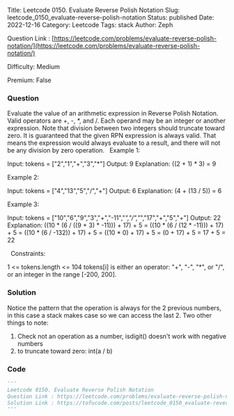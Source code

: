 Title: Leetcode 0150. Evaluate Reverse Polish Notation
Slug: leetcode_0150_evaluate-reverse-polish-notation
Status: published
Date: 2022-12-16
Category: Leetcode
Tags: stack
Author: Zeph

Question Link : [https://leetcode.com/problems/evaluate-reverse-polish-notation/](https://leetcode.com/problems/evaluate-reverse-polish-notation/)

Difficulty: Medium

Premium: False

### Question
Evaluate the value of an arithmetic expression in Reverse Polish Notation.
Valid operators are +, -, *, and /. Each operand may be an integer or another expression.
Note that division between two integers should truncate toward zero.
It is guaranteed that the given RPN expression is always valid. That means the expression would always evaluate to a result, and there will not be any division by zero operation.
 
Example 1:

Input: tokens = ["2","1","+","3","*"]
Output: 9
Explanation: ((2 + 1) * 3) = 9

Example 2:

Input: tokens = ["4","13","5","/","+"]
Output: 6
Explanation: (4 + (13 / 5)) = 6

Example 3:

Input: tokens = ["10","6","9","3","+","-11","*","/","*","17","+","5","+"]
Output: 22
Explanation: ((10 * (6 / ((9 + 3) * -11))) + 17) + 5
= ((10 * (6 / (12 * -11))) + 17) + 5
= ((10 * (6 / -132)) + 17) + 5
= ((10 * 0) + 17) + 5
= (0 + 17) + 5
= 17 + 5
= 22

 
Constraints:

1 <= tokens.length <= 104
tokens[i] is either an operator: "+", "-", "*", or "/", or an integer in the range [-200, 200].

### Solution

Notice  the pattern that the operation is always for the 2 previous numbers, in this case a stack makes case so we can access the last 2. Two other things to note: 
1. Check not an operation as a number, isdigit() doesn't work with negative numbers
2. to truncate toward zero: int(a / b)


### Code
```python
'''
Leetcode 0150. Evaluate Reverse Polish Notation
Question Link : https://leetcode.com/problems/evaluate-reverse-polish-notation/
Solution Link : https://tofucode.com/posts/leetcode_0150_evaluate-reverse-polish-notation.html
'''

```

